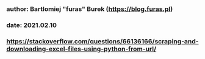 ### author: Bartlomiej "furas" Burek (https://blog.furas.pl)
### date: 2021.02.10
### https://stackoverflow.com/questions/66136166/scraping-and-downloading-excel-files-using-python-from-url/


